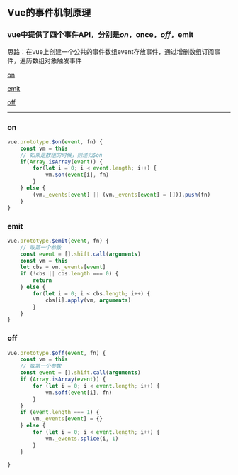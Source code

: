 ## Vue的事件机制原理

### vue中提供了四个事件API，分别是$on，$once，$off，$emit

思路：在vue上创建一个公共的事件数组event存放事件，通过增删数组订阅事件，遍历数组对象触发事件

[on](#on)

[emit](#emit)

[off](#off)


---
<span id="on"></span>
### on

```javascript
vue.prototype.$on(event, fn) {
    const vm = this
    // 如果是数组的时候，则递归$on
    if(Array.isArray(event)) {
        for(let i = 0; i < event.length; i++) {
            vm.$on(event[i], fn)
        }
    } else {
        (vm._events[event] || (vm._events[event] = [])).push(fn)
    }
}
```

<span id="emit"></span>
### emit

```javascript
vue.prototype.$emit(event, fn) {
    // 取第一个参数
    const event = [].shift.call(arguments)
    const vm = this
    let cbs = vm._events[event]
    if (!cbs || cbs.length === 0) {
        return
    } else {
        for(let i = 0; i < cbs.length; i++) {
            cbs[i].apply(vm, arguments)
        }
    }
}

```

<span id="off"></span>
### off

```javascript
vue.prototype.$off(event, fn) {
    const vm = this
    // 取第一个参数
    const event = [].shift.call(arguments)
    if (Array.isArray(event)) {
        for (let i = 0; i < event.length; i++) {
            vm.$off(event[i], fn)
        }
    }
    if (event.length === 1) {
        vm._events[event] = {}
    } else {
        for (let i = 0; i < event.length; i++) {
            vm._events.splice(i, 1)
        }
    }
    
}
```
